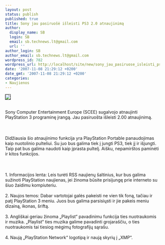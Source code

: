 ```yaml
---
layout: post
status: publish
published: true
title: Sony jau pasiruošė išleisti PS3 2.0 atnaujinimą
author:
  display_name: SB
  login: SB
  email: sb.technews.lt@gmail.com
  url: ''
author_login: SB
author_email: sb.technews.lt@gmail.com
wordpress_id: 782
wordpress_url: http://localhost/site/new/sony_jau_pasiruose_isleisti_ps3_20_atnaujinima/
date: '2007-11-08 21:29:12 +0200'
date_gmt: '2007-11-08 21:29:12 +0200'
categories:
- Naujienos
---
```

<div class="imgright"><img src="http://tbn0.google.com/images?q=tbn:dvdU0NG63BEujM:http://www.tomshw.it/guides/game/20061204/images/ps3_5.jpg" border="1"></div>
<p><br>Sony Computer Entertainment Europe (SCEE) sugalvojo atnaujinti PlayStation 3 programinę įrangą. Jau pasiruošta išleisti 2.00 atnaujinimą.<br />
<br><br />
<br>Didžiausia šio atnaujinimo funkcija yra PlayStation Portable panaudojimas kaip nuotolinio pulteliui. Su juo bus galima tiek į jungti PS3, tiek jį ir išjungti. Taip pat bus galima naudoti kaip įprasta pultelį. Aišku, nepamirštos paminėti ir kitos funkcijos.<br />
<br><br />
<br>1. Informacijos lenta: Leis turėti RSS naujienų šaltinius, kur bus galima sužinoti PlayStation naujienas, jei žinoma būsite prisijungę prie interneto su šiuo žaidimu kompiuteriu.<br />
<br>2. Naujos temos: Dabar vartotojai galės pakeisti ne vien tik foną, tačiau ir patį PlayStation 3 meniu. Juos bus galima parsisiųsti ir jie pakeis meniu dizainą, ikonas, šriftą.<br />
<br>3. Angliškai geriau žinoma „Playlist“ pavadinimu funkcija ties nuotraukomis ir muzika. „Playlist“ ties muzika galime pavadinti grojaraščiu, o ties nuotraukomis tai tiesiog mėgimų fotografijų sąrašu.<br />
<br>4. Naują „PlayStation Network“ logotipą ir naują skyrių į „XMP“.<br />
<br></p>
